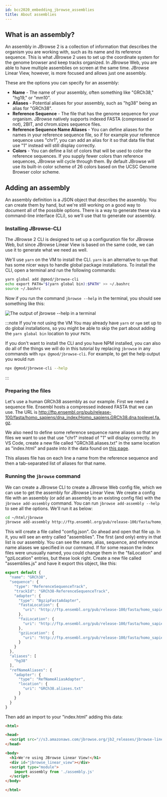```yaml
---
id: bcc2020_embedding_jbrowse_assemblies
title: About assemblies
---
```


## What is an assembly?

An assembly in JBrowse 2 is a collection of information that describes the
organism you are working with, such as its name and its reference sequence. This
is what JBrowse 2 uses to set up the coordinate system for the genome browser
and keep tracks organized. In JBrowse Web, you are able to have multiple
assemblies on screen at the same time. JBrowse Linear View, however, is more
focused and allows just one assembly.

These are the options you can specify for an assembly:

* **Name** - The name of your assembly, often something like "GRCh38," "hg19,"
or "mm10".
* **Aliases** - Potential aliases for your assembly, such as "hg38" being an
alias for "GRCh38".
* **Reference Sequence** - The file that has the genome sequence for your
organism. JBrowse natively supports indexed FASTA (compressed or not), 2BIT, and
chrom.sizes sequence files.
* **Reference Sequence Name Aliases** - You can define aliases for the names in
your reference sequence file, so if for example your reference sequence uses
"chr1", you can add an alias for it so that data file that use "1" instead will
still display correctly.
* **Colors** - You can define a list of colors that will be used to color the
reference sequences. If you supply fewer colors than reference sequences,
JBrowse will cycle through them. By default JBrowse will use its built-in color
scheme of 26 colors based on the UCSC Genome Browser color scheme.

## Adding an assembly

An assembly definition is a JSON object that describes the assembly. You can
create them by hand, but we're still working on a good way to document all of
the possible options. There is a way to generate these via a command-line
interface (CLi), so we'll use that to generate our assembly.

### Installing JBrowse-CLI

The JBrowse 2 CLI is designed to set up a configuration file for JBrowse Web,
but since JBrowse Linear View is based on the same code, we can use it to
generate what we need as well.

We'll use `yarn` on the VM to install the CLI. `yarn` is an alternative to `npm`
that has some nicer ways to handle global package installations. To install the
CLI, open a terminal and run the following commands:

```sh
yarn global add @gmod/jbrowse-cli
echo export PATH="$(yarn global bin):$PATH" >> ~/.bashrc
source ~/.bashrc
```

Now if you run the command `jbrowse --help` in the terminal, you should see
something like this:

![The output of `jbrowse --help` in a terminal](/jb2/img/bcc2020_jbrowse_help.png)

:::note If you're not using the VM
You may already have `yarn` or `npm` set up to do global installations, so you
might be able to skip the part about adding the `yarn global bin` location to
your `PATH`.

If you don't want to install the CLI and you have NPM installed, you can also do
all of the things we will do in this tutorial by replacing `jbrowse` in any
commands with `npx @gmod/jbrowse-cli`. For example, to get the help output you
would run

```sh
npx @gmod/jbrowse-cli --help
```
:::

### Preparing the files

Let's use a human GRCh38 assembly as our example. First we need a sequence file.
Ensembl hosts a compressed indexed FASTA that we can use. The URL is
http://ftp.ensembl.org/pub/release-100/fasta/homo_sapiens/dna_index/Homo_sapiens.GRCh38.dna.toplevel.fa.gz.

We also need to define some reference sequence name aliases so that any files we
want to use that use "chr1" instead of "1" will display correctly. In VS Code,
create a new file called "GRCh38.aliases.txt" in the same location as
"index.html" and paste into it the data found on
[this page](bcc2020_embedding_jbrowse_aliases).

This aliases file has on each line a name from the reference sequence and then a
tab-separated list of aliases for that name.

### Running the `jbrowse` command

We can create a JBrowse CLI to create a JBrowse Web config file, which we can
use to get the assembly for JBrowse Linear View. We create a config file with an
assembly (or add an assembly to an existing config file) with the
`jbrowse add-assembly` command. You can run `jbrowse add-assembly --help` to see
all the options. We'll run it as below:

```sh
cd ~/html/jbrowse
jbrowse add-assembly http://ftp.ensembl.org/pub/release-100/fasta/homo_sapiens/dna_index/Homo_sapiens.GRCh38.dna.toplevel.fa.gz --name GRCh38 --alias hg38 --refNameAliases GRCh38.aliases.txt --skipCheck
```

This will create a file called "config.json". Go ahead and open that file up. In
it, you will see an entry called "assemblies". The first (and only) entry in
that list is our assembly. You can see the name, alias, sequence, and reference
name aliases we specified in our command. If for some reason the index files
were unusually named, you could change them in the "faiLocation" and
"gziLocation" entries, but these look right. Create a new file called
"assemblies.js" and have it export this object, like this:

```javascript title="assemblies.js"
export default {
  "name": "GRCh38",
  "sequence": {
    "type": "ReferenceSequenceTrack",
    "trackId": "GRCh38-ReferenceSequenceTrack",
    "adapter": {
      "type": "BgzipFastaAdapter",
      "fastaLocation": {
        "uri": "http://ftp.ensembl.org/pub/release-100/fasta/homo_sapiens/dna_index/Homo_sapiens.GRCh38.dna.toplevel.fa.gz"
      },
      "faiLocation": {
        "uri": "http://ftp.ensembl.org/pub/release-100/fasta/homo_sapiens/dna_index/Homo_sapiens.GRCh38.dna.toplevel.fa.gz.fai"
      },
      "gziLocation": {
        "uri": "http://ftp.ensembl.org/pub/release-100/fasta/homo_sapiens/dna_index/Homo_sapiens.GRCh38.dna.toplevel.fa.gz.gzi"
      }
    }
  },
  "aliases": [
    "hg38"
  ],
  "refNameAliases": {
    "adapter": {
      "type": "RefNameAliasAdapter",
      "location": {
        "uri": "GRCh38.aliases.txt"
      }
    }
  }
}
```

Then add an import to your "index.html" adding this data:

```html {10-12} title="index.html"
<html>

<head>
  <script src="//s3.amazonaws.com/jbrowse.org/jb2_releases/jbrowse-linear-view/jbrowse-linear-view@v0.0.1-beta.0/umd/jbrowse-linear-view.js"></script>
</head>

<body>
  <h1>We're using JBrowse Linear View!</h1>
  <div id="jbrowse_linear_view"></div>
  <script type="module">
    import assembly from './assembly.js'
  </script>
</body>

</html>
```

